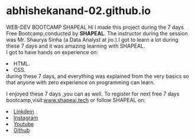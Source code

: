 # abhishekanand-02.github.io
WEB-DEV BOOTCAMP SHAPEAL
Hi I made this project during the 7 days Free Bootcamp,conducted by <b>SHAPEAL</b>.
The instructor during the session was Mr. Shaurya Sinha (a Data Analyst at jio.).I got to learn a lot during these 7 days and it was amazing learning with SHAPEAL.
<br>I got to have hands on experience on:
<li>HTML.
 <li>CSS.
 <br>during these 7 days, and everything was explained from the very basics so that anyone with zero experience on programming can learn.
 
 I enjoyed these 7 days ,you can as well. To register for next free 7 days bootcamp,visit:www.shapeai.tech
 or follow SHAPEAL on:
 <li><a href="https://in.linkedin.com/company/shapeai">Linkdein</a>
<li><a href="https//www.instagram.com/shape.ai/?hl=en">Instagram</a>
<li><a href="https://www.youtube.com/channel/UcTUvDLTW9meuDXWcbmlSPdA">Youtube</b>
<li><a href ="https://github.com/shapeai">Github</a>
